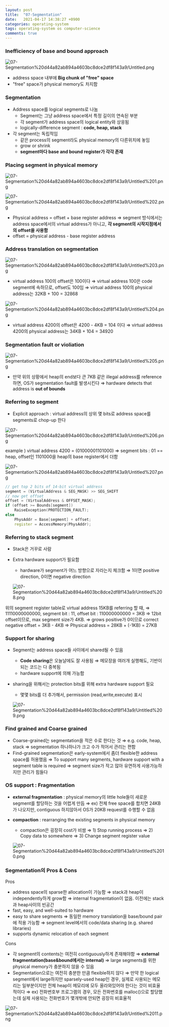 ```yaml
---
layout: post
title:  "07-Segmentation"
date:   2021-04-17 14:38:27 +0900
categories: operating-system
tags: operating-system os computer-science
comments: true  
---
```


### Inefficiency of base and bound approach

![07-Segmentation%20d44a82ab894a4603bc8dce2df8f143a9/Untitled.png](07-Segmentation%20d44a82ab894a4603bc8dce2df8f143a9/Untitled.png)

- address space 내부에 **Big chunk of "free" space**
- "free" space가 physical memory도 차지함

### Segmentation

- Address space를 logical segments로 나눔
    - Segment는 그냥 address space에서 특정 길이의 연속된 부분
    - 각 segment가 address space의 logical entity와 상응됨
    - logically-difference segment : **code, heap, stack**
- 각 segment는 독립적임
    - 같은 process의 segment라도 physical memory의 다른위치에 놓임
    - grow or shrink
    - **segment마다 base and bound register가 각각 존재**

### Placing segment in physical memory

![07-Segmentation%20d44a82ab894a4603bc8dce2df8f143a9/Untitled%201.png](07-Segmentation%20d44a82ab894a4603bc8dce2df8f143a9/Untitled%201.png)

![07-Segmentation%20d44a82ab894a4603bc8dce2df8f143a9/Untitled%202.png](07-Segmentation%20d44a82ab894a4603bc8dce2df8f143a9/Untitled%202.png)

- Physical address = offset + base register address
⇒ segment 방식에서는 address space에서의 virtual address가 아니고, **각 segment의 시작지점에서의 offset을 사용함**
- offset = physical address - base register address

### Address translation on segmentation

![07-Segmentation%20d44a82ab894a4603bc8dce2df8f143a9/Untitled%203.png](07-Segmentation%20d44a82ab894a4603bc8dce2df8f143a9/Untitled%203.png)

- virtual address 100의 offset은 100이다
⇒ virtual address 100은 code segment에 속하므로, offset도 100임
⇒ virtual address 100의 physical address는 32KB + 100 = 32868

![07-Segmentation%20d44a82ab894a4603bc8dce2df8f143a9/Untitled%204.png](07-Segmentation%20d44a82ab894a4603bc8dce2df8f143a9/Untitled%204.png)

- virtual address 4200의 offset은 4200 - 4KB = 104 이다
⇒ virtual address 4200의 physical address는 34KB + 104 = 34920

### Segmentation fault or violiation

![07-Segmentation%20d44a82ab894a4603bc8dce2df8f143a9/Untitled%205.png](07-Segmentation%20d44a82ab894a4603bc8dce2df8f143a9/Untitled%205.png)

- 만약 위의 상황에서 heap의 end보다 큰 7KB 같은 illegal address를 reference하면, OS가 segmentation fault를 발생시킨다
⇒ hardware detects that address is **out of bounds**

### Referring to segment

- Explicit approach : virtual address의 상위 몇 bits로 address space를 segments로 chop-up 한다

![07-Segmentation%20d44a82ab894a4603bc8dce2df8f143a9/Untitled%206.png](07-Segmentation%20d44a82ab894a4603bc8dce2df8f143a9/Untitled%206.png)

example ) virtual address 4200  = (01000001101000)
⇒ segment bits : 01 == heap, offset인 1101000을 heap의 base register에서 더함

![07-Segmentation%20d44a82ab894a4603bc8dce2df8f143a9/Untitled%207.png](07-Segmentation%20d44a82ab894a4603bc8dce2df8f143a9/Untitled%207.png)

```cpp
// get top 2 bits of 14-bit virtual address
segment = (VirtualAddress & SEG_MASK) >> SEG_SHIFT
// now get offset
offset = (VirtualAddress & OFFSET_MASK);
if (offset >= Bounds[segment])
	RaiseException(PROTECTION_FAULT);
else
	PhysAddr = Base[segment] + offset;
	register = AccessMemory(PhysAddr);
```

### Referring to stack segment

- Stack은 거꾸로 사람
- Extra hardware support가 필요함
    - hardware가 segment가 어느 방향으로 자라는지 체크함
    ⇒ 1이면 positive direction, 0이면 negative direction

    ![07-Segmentation%20d44a82ab894a4603bc8dce2df8f143a9/Untitled%208.png](07-Segmentation%20d44a82ab894a4603bc8dce2df8f143a9/Untitled%208.png)

위의 segment register table로 virtual address 15KB를 referring 할 때,
⇒ 11110000000000, segment bit : 11, offset bit : 110000000000 = 3KB
⇒ 12bit offset이므로, max segment size가 4KB.
⇒ grows positive가 0이므로 correct negative offset = 3KB - 4KB
⇒ Physical address = 28KB + (-1KB) = 27KB

### Support for sharing

- Segment는 address space들 사이에서 shared될 수 있음
    - **Code sharing**은 오늘날에도 잘 사용됨
    ⇒ 메모장을 여러개 실행해도, 기반이되는 코드는 다 중복됨
    - hardware support에 의해 가능함
- sharing을 위해서는 protection bits를 위해 extra hardware support 필요
    - 몇몇 bits를 더 추가해서, permission (read,write,execute) 표시

    ![07-Segmentation%20d44a82ab894a4603bc8dce2df8f143a9/Untitled%209.png](07-Segmentation%20d44a82ab894a4603bc8dce2df8f143a9/Untitled%209.png)

### Find grained and Coarse grained

- Coarse-grained는 segmentation을 적은 수로 한다는 것
⇒ e.g. code, heap, stack
⇒ segmentation 하나하나가 크고 수가 적어서 관리는 편함
- Find-grained segmentation은 early-system에서 좀더 flexible한 address space를 허용했음
⇒ To support many segments, hardware support with a segment table is required
⇒ segment size가 작고 많아 유연하게 사용가능하지만 관리가 힘들다

### OS support : Fragmentation

- **external fragmentation** : physical memory의 little hole들이 새로운 segment를 할당하는 것을 어렵게 만듬
⇒ ex) 전체 free space를 합치면 24KB가 나오지만, contiguous 하지않아서 OS가 20KB request를 수행할 수 없음
- **compaction** : rearranging the existing segments in physical memory
    - compaction은 굉장히 cost가 비쌈
    ⇒ 1) Stop running process
    ⇒ 2) Copy data to somewhere
    ⇒ 3) Change segment register value

    ![07-Segmentation%20d44a82ab894a4603bc8dce2df8f143a9/Untitled%2010.png](07-Segmentation%20d44a82ab894a4603bc8dce2df8f143a9/Untitled%2010.png)

### Segmentation의 Pros & Cons

Pros

- address space의 sparse한 allocation이 가능함
⇒ stack과 heap이 independently하게 grow함
⇒ internal fragmentation이 없음. 이전에는 stack과 heap사이의 빈공간
- fast, easy, and well-suited to hardware
- easy to share segments
⇒ 동일한 memory translation을 base/bound pair에 적용 가능함
⇒ segment level에서의 code/data sharing (e.g. shared libraries)
- supports dynamic relocation of each segment

Cons

- 각 segment의 contents는 여전히 contiguously하게 존재해야함
⇒ **external fragmentation(base&bound에서는 internal)**
⇒ large segments를 위한 physical memory가 충분하지 않을 수 있음
- Segmentation으로는 여전히 충분한 만큼 flexible하지 않다
⇒ 만약 한 logical segment에서 large하지만 sparsely-used heap인 경우, 실제로 사용되는 메모리는 일부분이지만 전체 heap이 메모리에 모두 올라와있어야 한다는 것이 비효율적이다
⇒ ex) 전화번호부 프로그램의 경우, 모든 전화번호를 malloc()으로 할당했는데 실제 사용되는 전화번호가 몇개밖에 안되면 굉장히 비효율적

![07-Segmentation%20d44a82ab894a4603bc8dce2df8f143a9/Untitled%2011.png](07-Segmentation%20d44a82ab894a4603bc8dce2df8f143a9/Untitled%2011.png)